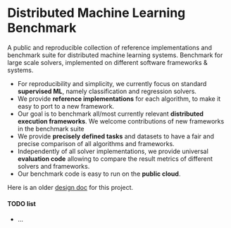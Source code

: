 # Distributed Machine Learning Benchmark
A public and reproducible collection of reference implementations and benchmark suite for distributed machine learning systems. Benchmark for large scale solvers, implemented on different software frameworks & systems. 

- For reproducibility and simplicity, we currently focus on standard **supervised ML**, namely classification and regression solvers. 
- We provide **reference implementations** for each algorithm, to make it easy to port to a new framework. 
- Our goal is to benchmark all/most currently relevant **distributed execution frameworks**. We welcome contributions of new frameworks in the benchmark suite
- We provide **precisely defined tasks** and datasets to have a fair and precise comparison of all algorithms and frameworks.
- Independently of all solver implementations, we provide universal **evaluation code** allowing to compare the result metrics of different solvers and frameworks.
- Our benchmark code is easy to run on the **public cloud**.

Here is an older [design doc](https://docs.google.com/document/d/1jM4zXRDezEJmIKwoDOKNlGvuNNJk5_FxcBrn1mfYp0E/edit#) for this project.


#### TODO list
- ...
